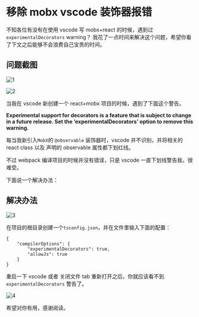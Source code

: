 # 移除 mobx vscode 装饰器报错

不知各位有没有在使用 vscode 写 mobx+react 的时候，遇到过 `experimentalDecorators` warning？ 我花了一点时间来解决这个问题，希望你看了下文之后能够不会浪费自己宝贵的时间。

## 问题截图

![1](https://upload-images.jianshu.io/upload_images/4907895-dddf5cfa9ed3800a.png?imageMogr2/auto-orient/strip%7CimageView2/2/w/1240)

![2](https://upload-images.jianshu.io/upload_images/4907895-82cfc9a9ef5dc5ed.png?imageMogr2/auto-orient/strip%7CimageView2/2/w/1240)

当我在 vscode 新创建一个 react+mobx 项目的时候，遇到了下面这个警告。

**Experimental support for decorators is a feature that is subject to change in a future release. Set the ‘experimentalDecorators’ option to remove this warning.**

每当我新引入`MobX`的 `@observable` 装饰器时，vscode 并不识别，并将相关的 react class 以及 声明的 observable 属性都下划红线。

不过 webpack 编译项目的时候并没有错误，只是 vscode 一直下划线警告我，很难受。

下面说一个解决办法：

## 解决办法

![3](https://upload-images.jianshu.io/upload_images/4907895-aa89ff2332781fcf.png?imageMogr2/auto-orient/strip%7CimageView2/2/w/1240)

在项目的根目录创建一个`tsconfig.json`，并在文件里输入下面的配置：

```
{
    "compilerOptions": {
        "experimentalDecorators": true,
        "allowJs": true
    }
}
```

重启一下 vscode 或者 关闭文件 tab 重新打开之后，你就应该看不到`experimentalDecorators` 警告了。

![4](https://upload-images.jianshu.io/upload_images/4907895-ad9e1c75d5469abd.png?imageMogr2/auto-orient/strip%7CimageView2/2/w/1240)

希望对你有用，感谢阅读。
